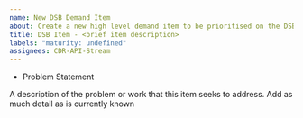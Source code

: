 ```yaml
---
name: New DSB Demand Item
about: Create a new high level demand item to be prioritised on the DSB backlog for future scheduling
title: DSB Item - <brief item description>
labels: "maturity: undefined"
assignees: CDR-API-Stream
---
```


* Problem Statement

A description of the problem or work that this item seeks to address.  Add as much detail as is currently known
